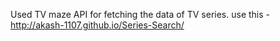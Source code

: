 Used TV maze API for fetching the data of TV series.
use this - http://akash-1107.github.io/Series-Search/
